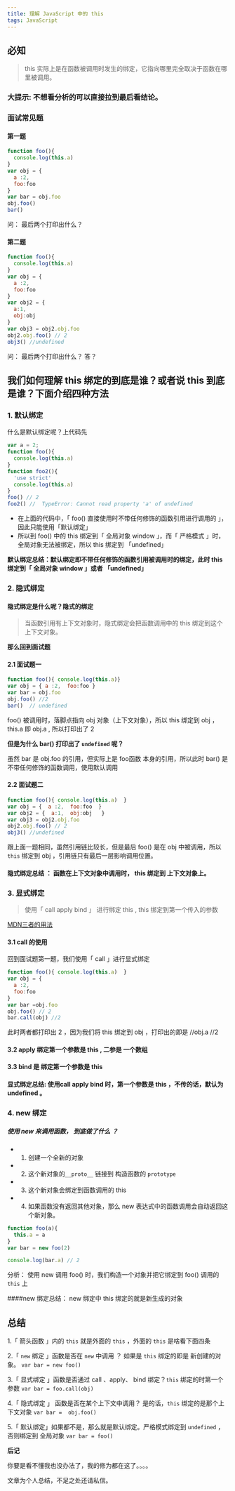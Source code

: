 ```yaml
---
title: 理解 JavaScript 中的 this
tags: JavaScript
---
```

## 必知 
> this 实际上是在函数被调用时发生的绑定，它指向哪里完全取决于函数在哪里被调用。
###  大提示: 不想看分析的可以直接拉到最后看结论。
### 面试常见题
#### 第一题
```Javascript
function foo(){
  console.log(this.a)
}
var obj = {
  a :2,
  foo:foo
}
var bar = obj.foo
obj.foo() 
bar()  
```
问： 最后两个打印出什么？
#### 第二题
```Javascript
function foo(){
  console.log(this.a)
}
var obj = {
  a :2,
  foo:foo
}
var obj2 = {
  a:1,
  obj:obj
}
var obj3 = obj2.obj.foo
obj2.obj.foo() // 2
obj3() //undefined
```

问： 最后两个打印出什么？
答？
## 我们如何理解 this 绑定的到底是谁？或者说 this 到底是谁？下面介绍四种方法
### 1. 默认绑定
 什么是默认绑定呢？上代码先
```Javascript
var a = 2;
function foo(){
  console.log(this.a)
}
function foo2(){
  'use strict'
  console.log(this.a)
}
foo() // 2
foo2() //  TypeError: Cannot read property 'a' of undefined
```
- 在上面的代码中，「 foo() 直接使用时不带任何修饰的函数引用进行调用的 」，
因此只能使用「默认绑定」
- 所以到 foo() 中的 this 绑定到「 全局对象 window 」，而「 严格模式 」时，全局对象无法被绑定，所以 this 绑定到  「undefined」

**默认绑定总结：默认绑定即不带任何修饰的函数引用被调用时的绑定，此时 this 绑定到「 全局对象 window 」或者 「undefined」**
### 2. 隐式绑定
#### 隐式绑定是什么呢？隐式的绑定
> 当函数引用有上下文对象时，隐式绑定会把函数调用中的 this 绑定到这个上下文对象。

**那么回到面试题**
#### 2.1 面试题一
```Javascript
function foo(){ console.log(this.a)}
var obj = { a :2,  foo:foo }
var bar = obj.foo
obj.foo() //2
bar()  // undefined

```
foo() 被调用时，落脚点指向 obj 对象（上下文对象），所以 this 绑定到 obj  ，this.a 即 obj.a , 所以打印出了 2

**但是为什么 bar() 打印出了 `undefined` 呢？**

虽然 bar 是 obj.foo 的引用，但实际上是 foo函数 本身的引用，所以此时 bar() 是不带任何修饰的函数调用，使用默认调用

#### 2.2 面试题二
```Javascript
function foo(){ console.log(this.a)  }
var obj = {  a :2,  foo:foo  }
var obj2 = {  a:1,  obj:obj   }
var obj3 = obj2.obj.foo
obj2.obj.foo() // 2
obj3() //undefined
```
跟上面一题相同，虽然引用链比较长，但是最后 foo() 是在 obj 中被调用，所以 `this` 绑定到 obj ，引用链只有最后一层影响调用位置。

#### 隐式绑定总结  ： 函数在上下文对象中调用时， this 绑定到 上下文对象上。
### 3. 显式绑定
> 使用「 call apply bind 」 进行绑定 this , this 绑定到第一个传入的参数

[MDN三者的用法](https://developer.mozilla.org/zh-CN/docs/Web/JavaScript/Reference/Global_Objects/Function/call#)
#### 3.1  call 的使用
回到面试题第一题，我们使用「 call 」进行显式绑定
```Javascript
function foo(){ console.log(this.a)  }
var obj = {
  a :2,
  foo:foo
}
var bar =obj.foo
obj.foo() // 2
bar.call(obj) //2
```
此时两者都打印出 2 ，因为我们将 this 绑定到 obj ，打印出的即是  //obj.a  //2
#### 3.2 apply  绑定第一个参数是 this , 二参是 一个数组
#### 3.3 bind 是 绑定第一个参数是 this
#### 显式绑定总结: 使用call  apply bind 时，第一个参数是 this ，不传的话，默认为 undefined  。

### 4. new 绑定
##### 使用 new 来调用函数， 到底做了什么 ？
- 1. 创建一个全新的对象
- 2. 这个新对象的`__proto__` 链接到 构造函数的 `prototype` 
- 3.  这个新对象会绑定到函数调用的 this
- 4. 如果函数没有返回其他对象，那么 new 表达式中的函数调用会自动返回这个新对象。
```Javascript
function foo(a){
  this.a = a 
}
var bar = new foo(2)

console.log(bar.a) // 2
```
分析： 使用 new 调用 foo() 时，我们构造一个对象并把它绑定到 foo() 调用的 `this` 上

####new 绑定总结：  new 绑定中 this 绑定的就是新生成的对象

## 总结
1.「 箭头函数 」内的 `this` 就是外面的 `this`  ，外面的 `this` 是啥看下面四条

2.「 `new` 绑定 」函数是否在 `new` 中调用 ？ 如果是 `this` 绑定的即是 新创建的对象。
`var bar = new foo()`

3.「 显式绑定 」函数是否通过 call 、apply、 bind 绑定？`this` 绑定的时第一个参数
`var bar = foo.call(obj)`

4.「 隐式绑定 」 函数是否在某个上下文中调用？ 是的话，`this` 绑定的是那个上下文对象
`var bar =  obj.foo()`

5.「 默认绑定」如果都不是，那么就是默认绑定。严格模式绑定到 `undefined` ，否则绑定到 全局对象 
`var bar = foo()`

**后记**

你要是看不懂我也没办法了，我的修为都在这了。。。。

文章为个人总结，不足之处还请私信。




